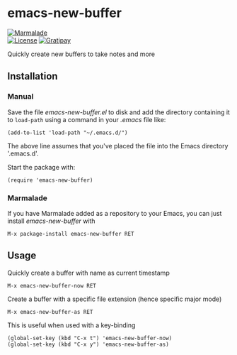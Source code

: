 # emacs-new-buffer

[![Marmalade](https://img.shields.io/badge/marmalade-available-8A2A8B.svg)](https://marmalade-repo.org/packages/emacs-new-buffer)  
[![License](https://img.shields.io/badge/LICENSE-GPL%20v3.0-blue.svg)](https://www.gnu.org/licenses/gpl.html)
[![Gratipay](http://img.shields.io/gratipay/myTerminal.svg)](https://gratipay.com/myTerminal)

Quickly create new buffers to take notes and more

## Installation

### Manual

Save the file *emacs-new-buffer.el* to disk and add the directory containing it to `load-path` using a command in your *.emacs* file like:

    (add-to-list 'load-path "~/.emacs.d/")

The above line assumes that you've placed the file into the Emacs directory '.emacs.d'.

Start the package with:

    (require 'emacs-new-buffer)

### Marmalade

If you have Marmalade added as a repository to your Emacs, you can just install *emacs-new-buffer* with

    M-x package-install emacs-new-buffer RET

## Usage

Quickly create a buffer with name as current timestamp

    M-x emacs-new-buffer-now RET

Create a buffer with a specific file extension (hence specific major mode)

    M-x emacs-new-buffer-as RET
    
This is useful when used with a key-binding

    (global-set-key (kbd "C-x t") 'emacs-new-buffer-now)
    (global-set-key (kbd "C-x y") 'emacs-new-buffer-as)